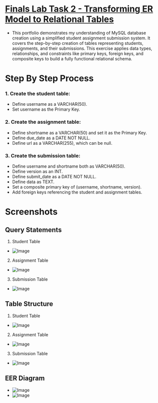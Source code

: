 # [Finals Lab Task 2 - Transforming ER Model to Relational Tables](https://github.com/user-attachments/files/19631554/Soguilon.Carl.Asnef.B.FINALS2.EDM.SQL.docx)
- This portfolio demonstrates my understanding of MySQL database creation using a simplified student assignment submission system. It covers the step-by-step creation of tables representing students, assignments, and their submissions. This exercise applies data types, relationships, and constraints like primary keys, foreign keys, and composite keys to build a fully functional relational schema.

# Step By Step Process
### 1. Create the student table:
- Define username as a VARCHAR(50).
- Set username as the Primary Key.

### 2. Create the assignment table:
- Define shortname as a VARCHAR(50) and set it as the Primary Key.
- Define due_date as a DATE NOT NULL.
- Define url as a VARCHAR(255), which can be null.

### 3. Create the submission table:
- Define username and shortname both as VARCHAR(50).
- Define version as an INT.
- Define submit_date as a DATE NOT NULL.
- Define data as TEXT.
- Set a composite primary key of (username, shortname, version).
- Add foreign keys referencing the student and assignment tables.

# Screenshots
## Query Statements
1. Student Table
- ![Image](https://github.com/user-attachments/assets/65bb70d5-9864-46ea-96af-8424b4e79a97)

2. Assignment Table
- ![Image](https://github.com/user-attachments/assets/b8dcd7f3-8443-4be2-9f87-f69e9ba68437)

3. Submission Table
- ![Image](https://github.com/user-attachments/assets/53043940-901d-4f7f-99d2-e6b2a0174ad8)

## Table Structure
1. Student Table
- ![Image](https://github.com/user-attachments/assets/5d2c547a-591b-4aa3-8216-fd8534177855)

2. Assignment Table
- ![Image](https://github.com/user-attachments/assets/0e969cb9-382c-4f01-a491-1d9d2eaab07b)

3. Submission Table
- ![Image](https://github.com/user-attachments/assets/e53bf254-3af7-4405-ae97-d8b1a76fc2e3)

## EER Diagram
- ![Image](https://github.com/user-attachments/assets/1d29925b-4f4f-4a7a-9937-afa7efa96811)
- ![Image](https://github.com/user-attachments/assets/7e6b2f31-14a3-4f67-900b-f17e6f85e954)
